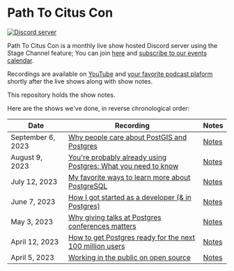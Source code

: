 # Path To Citus Con 

[![Discord server](https://img.shields.io/discord/1042492311080288306)](https://aka.ms/open-source-discord) 


Path To Citus Con is a monthly live show hosted Discord server using the Stage Channel feature; You can join [here](https://aka.ms/open-source-discord) and [subscribe to our events calendar](https://aka.ms/PathToCitusCon-cal). 

Recordings are available on [YouTube](http://aka.ms/PathToCitusCon-playlist) and [your favorite podcast plaform](https://pathtocituscon.transistor.fm/subscribe) shortly after the live shows along with show notes. 

This repository holds the show notes.  
  
Here are the shows we've done, in reverse chronological order:
  
| Date | Recording | Notes | 
| ---- | ---- | ---- | 
| September 6, 2023 | [Why people care about PostGIS and Postgres](https://youtu.be/nVg-z36m_pw) | [Notes](https://github.com/citusdata/PathToCitusCon/blob/main/2023-09-06.md) | 
| August 9, 2023 | [You're probably already using Postgres: What you need to know](https://youtu.be/SCSej6qYbao) | [Notes](https://github.com/citusdata/PathToCitusCon/blob/main/2023-08-09.md) | 
| July 12, 2023 | [My favorite ways to learn more about PostgreSQL](https://youtu.be/YHWyMbvB0ug) | [Notes](https://github.com/citusdata/PathToCitusCon/blob/main/2023-07-12.md) | 
| June 7, 2023 | [How I got started as a developer (& in Postgres)](https://youtu.be/72OdrpZXjEg) | [Notes](https://github.com/citusdata/PathToCitusCon/blob/main/2023-06-07.md) | 
| May 3, 2023 | [Why giving talks at Postgres conferences matters](https://youtu.be/RIvG_2ErRlU) | [Notes](https://github.com/citusdata/PathToCitusCon/blob/main/2023-05-03.md) | 
| April 12, 2023 | [How to get Postgres ready for the next 100 million users](https://youtu.be/dPp-seRKmgY) | [Notes](https://github.com/citusdata/PathToCitusCon/blob/main/2023-04-12.md) | 
| April 5, 2023 | [Working in the public on open source](https://youtu.be/Rnz3uJw1DNo) | [Notes](https://github.com/citusdata/PathToCitusCon/blob/main/2023-04-05.md) | 
